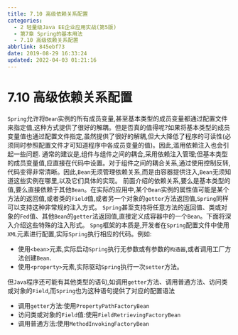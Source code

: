 ```yaml
---
title: 7.10 高级依赖关系配置
categories: 
  - 2 轻量级Java EE企业应用实战(第5版)
  - 第7章 Spring的基本用法
  - 7.10 高级依赖关系配置
abbrlink: 845ebf73
date: 2019-08-29 16:33:24
updated: 2022-04-03 01:21:16
---
```

# 7.10 高级依赖关系配置 #
`Spring`允许将`Bean`实例的所有成员变量,甚至基本类型的成员变量都通过配置文件来指定值,这种方式提供了很好的解耦。但是否真的值得呢?如果将基本类型的成员变量值也通过配置文件指定,虽然提供了很好的解耦,但大大降低了程序的可读性(必须同时参照配置文件才可知道程序中各成员变量的值)。因此,滥用依赖注入也会引起一些问题.
通常的建议是,组件与组件之间的耦合,采用依赖注入管理;但基本类型的成员变量值,应直接在代码中设置。对于组件之间的耦合关系,通过使用控制反转,代码变得非常清晰。因此,`Bean`无须管理依赖关系,而是由容器提供注入,`Bean`无须知道这些实例在哪里,以及它们具体的实现。
前面介绍的依赖关系,要么是基本类型的值,要么直接依赖于其他`Bean`。在实际的应用中,某个`Bean`实例的属性值可能是某个方法的返回值,或者类的`Field`值,或者另一个对象的`getter`方法返回值,`Spring`同样可以支持这种非常规的注入方式。 `Spring`甚至支持将任意方法的返回值、类或对象的`Fed`值、其他`Bean`的`getter`法返回值,直接定义成容器中的一个`Bean`。下面将深入介绍这些特殊的注入形式。
`Spng`框架的本质是,开发者在`Spring`配置文件中使用`XML`元素进行配置,实际`Spring`执行相应的代码。例如:
- 使用`<bean>`元素,实际启动`Spring`执行无参数或有参数的`构造器`,或者调用工厂方法创建`Bean`.
- 使用`<property>`元素,实际驱动`Spring`执行一次`setter`方法。

但`Java`程序还可能有其他类型的语句,如调用`getter`方法、调用普通方法、访问类或对象的`Field`,而`Spring`也为这种语句提供了对应的配置语法
- 调用`getter`方法:使用`PropertyPathFactoryBean`
- 访问类或对象的`Field`值:使用`FieldRetrievingFactoryBean`
- 调用普通方法:使用`MethodInvokingFactoryBean`



